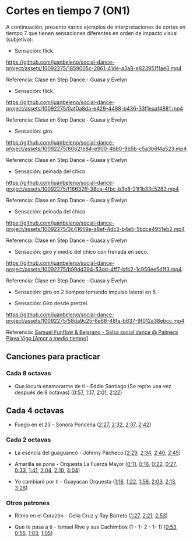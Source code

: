 # Cortes en tiempo 7 (ON1)

A continuación, presento varios ejemplos de interpretaciones de cortes en tiempo 7 que tienen sensaciones diferentes en orden de impacto visual (subjetivo):

- Sensación: flick.

https://github.com/juanbeleno/social-dance-project/assets/10092275/1859005c-2861-41de-a3a8-e823951f1ae3.mp4

Referencia: Clase en Step Dance - Guasa y Evelyn

- Sensación: flick.

https://github.com/juanbeleno/social-dance-project/assets/10092275/0af0a8da-e429-4488-b436-33f1eaaf4881.mp4

Referencia: Clase en Step Dance - Guasa y Evelyn


- Sensación: giro.

https://github.com/juanbeleno/social-dance-project/assets/10092275/60621e84-e900-4bb0-9b5b-c5a3b6f4a523.mp4

Referencia: Clase en Step Dance - Guasa y Evelyn


- Sensación: peinada del chico.

https://github.com/juanbeleno/social-dance-project/assets/10092275/f16632ff-38ca-4fbc-b3e8-21f1b33c5282.mp4

Referencia: Clase en Step Dance - Guasa y Evelyn


- Sensación: peinada del chico.

https://github.com/juanbeleno/social-dance-project/assets/10092275/3c41659e-a8ef-4dc3-b4e5-5bdce4951eb2.mp4

Referencia: Clase en Step Dance - Guasa y Evelyn


- Sensación: giro y medio del chico con frenada en seco.

https://github.com/juanbeleno/social-dance-project/assets/10092275/b99dd394-53dd-4ff7-bfb2-1c950ee5d1f3.mp4

Referencia: Clase en Step Dance - Guasa y Evelyn


- Sensación: giro en 2 tiempos tomando impulso lateral en 5.


- Sensación: Giro desde pretzel.
  
https://github.com/juanbeleno/social-dance-project/assets/10092275/58da9c25-6e68-48fa-b637-9f012a38ebcc.mp4

Referencia: [Samuel Funflow & Bejarano - Salsa social dance @ Palmera Playa Vigo [Amor a medio tiempo]](https://youtu.be/rCUl8SBqDv0?t=42)


## Canciones para practicar

### Cada 8 octavas

- Que locura enamorarme de ti - Eddie Santiago (Se repite una vez después de 8 octavas) ([0:57](https://youtu.be/SqK_zXX-9k0?si=aCiUuPjRS4r2aFxJ&t=57), [1:17](https://youtu.be/SqK_zXX-9k0?si=bG1B0PIeKL6cjqkK&t=77), [2:01](https://youtu.be/SqK_zXX-9k0?si=fJcF-pjh0avb1AmW&t=121), [2:22](https://youtu.be/SqK_zXX-9k0?si=7_7nmBsiT_tYVQQG&t=142))

## Cada 4 octavas

- Fuego en el 23 - Sonora Ponceña ([2:27](https://youtu.be/5404tYDaTfk?si=9Wj-rLuVshtM72G4&t=147), [2:32](https://youtu.be/5404tYDaTfk?si=oDI7qje8zZltuoQ9&t=152), [2:37](https://youtu.be/5404tYDaTfk?si=-XHEFs5NaMHkWdd6&t=157), [2:42](https://youtu.be/5404tYDaTfk?si=R6Xop-coQrD-9Doq&t=162))

### Cada 2 octavas

- La esencia del guaguancó - Johnny Pacheco ([2:29](https://youtu.be/G_cQrxL3v88?si=HmlpgTfFJT9pJJ0a&t=149), [2:34](https://youtu.be/G_cQrxL3v88?si=U9YOsi8QUUgfoT3g&t=154), [2:40](https://youtu.be/G_cQrxL3v88?si=RJfoK5E2tOuhFKFs&t=160), [2:45](https://youtu.be/G_cQrxL3v88?si=G5UkLoGZzyTBm9wU&t=165))

- Amarilla se pone - Orquesta La Fuerza Mayor ([0:11](https://youtu.be/tEFbdoS7SGg?si=VIhEPJN5Uz7gQ2U-&t=11), [0:16](https://youtu.be/tEFbdoS7SGg?si=d10BE23rjaoFVKBQ&t=16), [0:22](https://youtu.be/tEFbdoS7SGg?si=kaqGn6YBcynPTywy&t=22), [0:27](https://youtu.be/tEFbdoS7SGg?si=Jo_elqz6O6os4asO&t=27), [0:33](https://youtu.be/tEFbdoS7SGg?si=lpDaUZNG_fSVCyOE&t=33), [1:41](https://youtu.be/tEFbdoS7SGg?si=kjLAQT0oMLqt2GNA&t=101), [2:04](https://youtu.be/tEFbdoS7SGg?si=rZYHHY5HQoxTnjbh&t=124), [2:10](https://youtu.be/tEFbdoS7SGg?si=KnAE8_4BhRmAPy7B&t=130), [4:04](https://youtu.be/tEFbdoS7SGg?si=TkkOnk3ionvQG3Qj&t=244))

- Yo cambiaré por ti - Guayacan Orquesta ([1:16](https://youtu.be/tj7gFhIBlx8?si=Mc4LzztAgn1HHlAp&t=76), [1:22](https://youtu.be/tj7gFhIBlx8?si=foTjxywZNVj-jfeJ&t=82), [1:58](https://youtu.be/tj7gFhIBlx8?si=XDol6c67WBVdlY7M&t=118), [2:03](https://youtu.be/tj7gFhIBlx8?si=Yh_li3PdtJH-MvuS&t=123), [2:13](https://youtu.be/tj7gFhIBlx8?si=CwVO2QrsIA9NWJSX&t=133), [3:28](https://youtu.be/tj7gFhIBlx8?si=_cYG4wQfeG8lbuIc&t=208))

### Otros patrones

- Ritmo en el Corazón - Celia Cruz y Ray Barreto ([1:27](https://youtu.be/Bstf--ymw20?si=CAdH5m6dxOHzG0tH&t=87), [2:21](https://youtu.be/Bstf--ymw20?si=fu08XO53bUFRXhA4&t=141), [2:53](https://youtu.be/Bstf--ymw20?si=YB1Gq6DF4Serqk8S&t=173))

- Què te pasa a ti - Ismael Rive y sus Cachimbos (1 - 1- 2 - 1- 1) ([0:53](https://youtu.be/DQP6EB2o-pA?si=1DGNaq6k72ZUFA2b&t=53), [0:55](https://youtu.be/DQP6EB2o-pA?si=o4hKApNbgEFDPudF&t=55), [1:03](https://youtu.be/DQP6EB2o-pA?si=0WriUsCM-FTOgG2o&t=63), [1:05](https://youtu.be/DQP6EB2o-pA?si=agCvTAwmeYwj3jYi&t=65))
